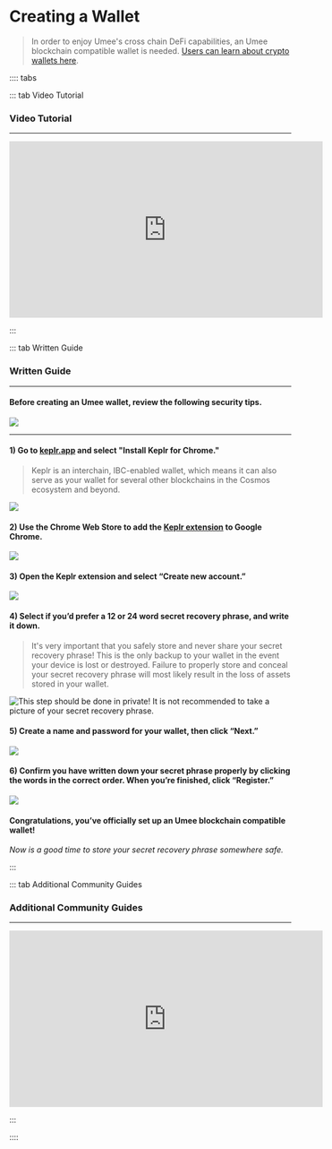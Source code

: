 # Creating a Wallet

> In order to enjoy Umee's cross chain DeFi capabilities, an Umee blockchain compatible wallet is needed.
> [Users can learn about crypto wallets here](/users/blockchain-basics/what-is-wallet).

:::: tabs

::: tab Video Tutorial

### Video Tutorial

---

<iframe width="560" height="315" src="https://www.youtube.com/embed/41IYlJHU5Ac" title="YouTube video player" frameborder="0" allow="accelerometer; autoplay; clipboard-write; encrypted-media; gyroscope; picture-in-picture" allowfullscreen></iframe>

:::

::: tab Written Guide

### Written Guide

---

#### Before creating an Umee wallet, review the following security tips.

![](/bg/creating-umee-wallet-info.png)

---

#### 1) Go to [keplr.app](https://www.keplr.app/) and select "Install Keplr for Chrome."

> Keplr is an interchain, IBC-enabled wallet, which means it can also serve as your wallet for several other blockchains in the Cosmos ecosystem and beyond.

![](/bg/umee-wallet-1.png)

#### 2) Use the Chrome Web Store to add the [Keplr extension](https://chrome.google.com/webstore/detail/keplr/dmkamcknogkgcdfhhbddcghachkejeap/related) to Google Chrome.

![](/bg/umee-wallet-2.png)

#### 3) Open the Keplr extension and select “Create new account.”

![](/bg/umee-wallet-3.png)

#### 4) Select if you’d prefer a 12 or 24 word secret recovery phrase, and write it down.

> It's very important that you safely store and never share your secret recovery phrase! This is the only backup to your wallet in the event your device is lost or destroyed. Failure to properly store and conceal your secret recovery phrase will most likely result in the loss of assets stored in your wallet.

![This step should be done in private! It is not recommended to take a picture of your secret recovery phrase.](/bg/umee-wallet-4.png)

#### 5) Create a name and password for your wallet, then click “Next.”

![](/bg/umee-wallet-5.png)

#### 6) Confirm you have written down your secret phrase properly by clicking the words in the correct order. When you’re finished, click “Register.”

![](/bg/umee-wallet-6.png)

#### Congratulations, you’ve officially set up an Umee blockchain compatible wallet!

_Now is a good time to store your secret recovery phrase somewhere safe._

:::

::: tab Additional Community Guides

### Additional Community Guides

---

<iframe width="560" height="315" src="https://www.youtube.com/embed/9TaHujmCVMU" title="YouTube video player" frameborder="0" allow="accelerometer; autoplay; clipboard-write; encrypted-media; gyroscope; picture-in-picture" allowfullscreen></iframe>

:::

::::
